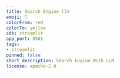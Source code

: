 ```yaml
---
title: Search Engine llm
emoji: 🚀
colorFrom: red
colorTo: yellow
sdk: streamlit
app_port: 8501
tags:
- streamlit
pinned: false
short_description: Search Engine With LLM
license: apache-2.0
---
```

